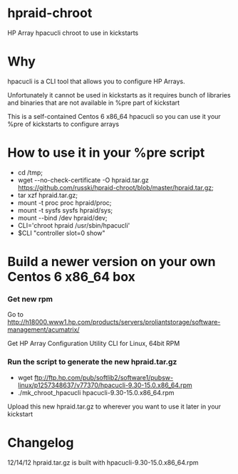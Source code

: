 hpraid-chroot
=============
HP Array hpacucli chroot to use in kickstarts

# Why
hpacucli is a CLI tool that allows you to configure HP Arrays.

Unfortunately it cannot be used in kickstarts as it requires bunch of libraries and binaries that are not available in %pre part of kickstart 

This is a self-contained Centos 6 x86_64 hpacucli so you can use it your %pre of kickstarts to configure arrays

# How to use it in your %pre script

* cd /tmp;
* wget --no-check-certificate -O hpraid.tar.gz https://github.com/russki/hpraid-chroot/blob/master/hpraid.tar.gz;
* tar xzf hpraid.tar.gz;
* mount -t proc proc hpraid/proc;
* mount -t sysfs sysfs hpraid/sys;
* mount --bind /dev hpraid/dev;
* CLI='chroot hpraid /usr/sbin/hpacucli'
* $CLI "controller slot=0 show"

# Build a newer version on your own Centos 6 x86_64 box

### Get new rpm

Go to http://h18000.www1.hp.com/products/servers/proliantstorage/software-management/acumatrix/

Get HP Array Configuration Utility CLI for Linux, 64bit RPM

### Run the script to generate the new hpraid.tar.gz

* wget ftp://ftp.hp.com/pub/softlib2/software1/pubsw-linux/p1257348637/v77370/hpacucli-9.30-15.0.x86_64.rpm
* ./mk_chroot_hpacucli hpacucli-9.30-15.0.x86_64.rpm

Upload this new hpraid.tar.gz to wherever you want to use it later in your kickstart

# Changelog
12/14/12 hpraid.tar.gz is built with hpacucli-9.30-15.0.x86_64.rpm
